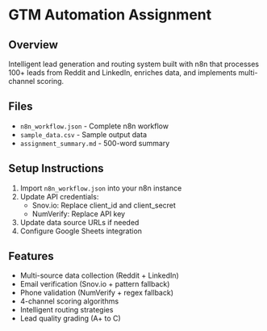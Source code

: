 # GTM Automation Assignment

## Overview
Intelligent lead generation and routing system built with n8n that processes 100+ leads from Reddit and LinkedIn, enriches data, and implements multi-channel scoring.

## Files
- `n8n_workflow.json` - Complete n8n workflow
- `sample_data.csv` - Sample output data
- `assignment_summary.md` - 500-word summary

## Setup Instructions
1. Import `n8n_workflow.json` into your n8n instance
2. Update API credentials:
   - Snov.io: Replace client_id and client_secret
   - NumVerify: Replace API key
3. Update data source URLs if needed
4. Configure Google Sheets integration

## Features
- Multi-source data collection (Reddit + LinkedIn)
- Email verification (Snov.io + pattern fallback)
- Phone validation (NumVerify + regex fallback)  
- 4-channel scoring algorithms
- Intelligent routing strategies
- Lead quality grading (A+ to C)